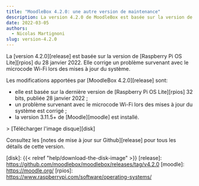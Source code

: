 ```yaml
---
title: "MoodleBox 4.2.0: une autre version de maintenance"
description: La version 4.2.0 de MoodleBox est basée sur la version de Raspberry Pi OS du 28 janvier 2022.
date: 2022-03-05
authors:
  - Nicolas Martignoni
slug: version-4.2.0
---
```


La [version 4.2.0][release] est basée sur la version de [Raspberry Pi OS Lite][rpios] du 28 janvier 2022. Elle corrige un problème survenant avec le microcode Wi-Fi lors des mises à jour du système.

Les modifications apportées par [MoodleBox 4.2.0][release] sont:

- elle est basée sur la dernière version de [Raspberry Pi OS Lite][rpios] 32 bits, publiée 28 janvier 2022 ;
- un problème survenant avec le microcode Wi-Fi lors des mises à jour du système est corrigé ;
- la version 3.11.5+ de [Moodle][moodle] est installé.

&gt; [Télécharger l'image disque][disk]

Consultez les [notes de mise à jour sur Github][release] pour tous les détails de cette version.

[disk]: {{< relref "help/download-the-disk-image" >}}
[release]: https://github.com/moodlebox/moodlebox/releases/tag/v4.2.0
[moodle]: https://moodle.org/
[rpios]: https://www.raspberrypi.com/software/operating-systems/
